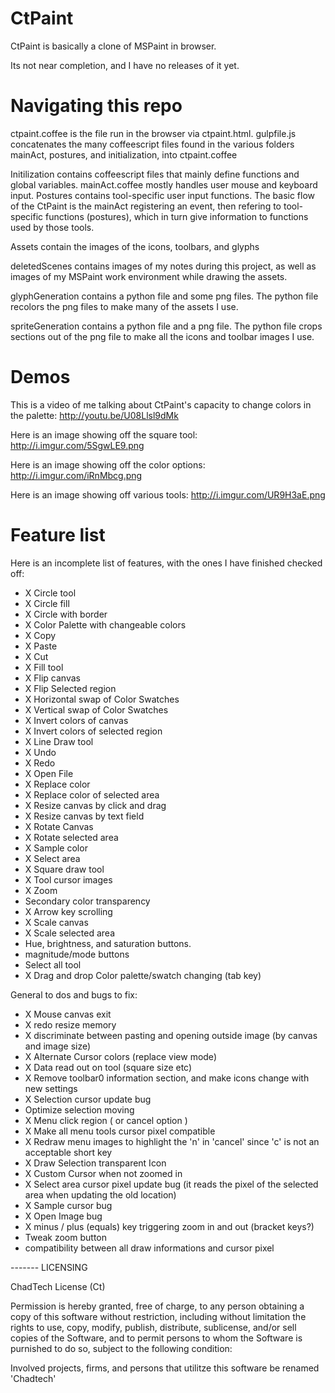 # CtPaint

CtPaint is basically a clone of MSPaint in browser.

Its not near completion, and I have no releases of it yet.

# Navigating this repo

ctpaint.coffee is the file run in the browser via ctpaint.html. gulpfile.js concatenates the many coffeescript files found in the various folders mainAct, postures, and initialization, into ctpaint.coffee

Initilization contains coffeescript files that mainly define functions and global variables. mainAct.coffee mostly handles user mouse and keyboard input. Postures contains tool-specific user input functions. The basic flow of the CtPaint is the mainAct registering an event, then refering to tool-specific functions (postures), which in turn give information to functions used by those tools.

Assets contain the images of the icons, toolbars, and glyphs

deletedScenes contains images of my notes during this project, as well as images of my MSPaint work environment while drawing the assets.

glyphGeneration contains a python file and some png files. The python file recolors the png files to make many of the assets I use.

spriteGeneration contains a python file and a png file. The python file crops sections out of the png file to make all the icons and toolbar images I use.

# Demos

This is a video of me talking about CtPaint's capacity to change colors in the palette: http://youtu.be/U08Llsl9dMk

Here is an image showing off the square tool:
http://i.imgur.com/5SgwLE9.png

Here is an image showing off the color options:
http://i.imgur.com/iRnMbcg.png

Here is an image showing off various tools:
http://i.imgur.com/UR9H3aE.png

# Feature list

Here is an incomplete list of features, with the ones I have finished checked off:

* X Circle tool
* X Circle fill
* X Circle with border
* X Color Palette with changeable colors
* X Copy
* X Paste
* X Cut
* X Fill tool
* X Flip canvas
* X Flip Selected region
* X Horizontal swap of Color Swatches 
* X Vertical swap of Color Swatches
* X Invert colors of canvas
* X Invert colors of selected region
* X Line Draw tool
* X Undo
* X Redo
* X Open File
* X Replace color
* X Replace color of selected area
* X Resize canvas by click and drag
* X Resize canvas by text field
* X Rotate Canvas
* X Rotate selected area
* X Sample color
* X Select area
* X Square draw tool
* X Tool cursor images
* X Zoom
* Secondary color transparency
* X Arrow key scrolling
* X Scale canvas
* X Scale selected area
* Hue, brightness, and saturation buttons.
* magnitude/mode buttons
* Select all tool
* X Drag and drop Color palette/swatch changing (tab key)

General to dos and bugs to fix:

* X Mouse canvas exit
* X redo resize memory
* X discriminate between pasting and opening outside image (by canvas and image size)
* X Alternate Cursor colors (replace view mode)
* X Data read out on tool (square size etc)
* X Remove toolbar0 information section, and make icons change with new settings
* X Selection cursor update bug
* Optimize selection moving
* X Menu click region ( or cancel option )
* X Make all menu tools cursor pixel compatible
* X Redraw menu images to highlight the 'n' in 'cancel' since 'c' is not an acceptable short key
* X Draw Selection transparent Icon
* X Custom Cursor when not zoomed in
* X Select area cursor pixel update bug (it reads the pixel of the selected area when updating the old location)
* X Sample cursor bug
* X Open Image bug
* X minus / plus (equals) key triggering zoom in and out (bracket keys?)
* Tweak zoom button
* compatibility between all draw informations and cursor pixel


------- LICENSING

ChadTech License (Ct)

Permission is hereby granted, free of charge, to any person obtaining a copy of this software without restriction, including without limitation the rights to use, copy, modify, publish, distribute, sublicense, and/or sell copies of the Software, and to permit persons to whom the Software is purnished to do so, subject to the following condition:

Involved projects, firms, and persons that utilitze this software be renamed 'Chadtech'
